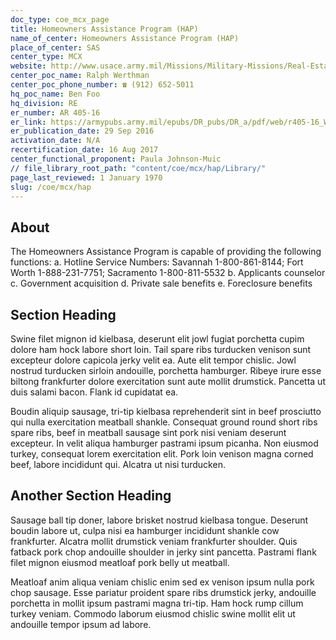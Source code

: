 ```yaml
---
doc_type: coe_mcx_page 
title: Homeowners Assistance Program (HAP)
name_of_center: Homeowners Assistance Program (HAP)
place_of_center: SAS
center_type: MCX
website: http://www.usace.army.mil/Missions/Military-Missions/Real-Estate/HAP
center_poc_name: Ralph Werthman
center_poc_phone_number: ☎ (912) 652-5011
hq_poc_name: Ben Foo
hq_division: RE
er_number: AR 405-16
er_link: https://armypubs.army.mil/epubs/DR_pubs/DR_a/pdf/web/r405-16_Web_FINAL.pdf
er_publication_date: 29 Sep 2016
activation_date: N/A
recertification_date: 16 Aug 2017
center_functional_proponent: Paula Johnson-Muic
// file_library_root_path: "content/coe/mcx/hap/Library/" 
page_last_reviewed: 1 January 1970 
slug: /coe/mcx/hap
---
```


## About 

The Homeowners Assistance Program is capable of providing the following functions: a. Hotline Service Numbers: Savannah 1-800-861-8144; Fort Worth 1-888-231-7751; Sacramento 1-800-811-5532 b. Applicants counselor c. Government acquisition d. Private sale benefits e. Foreclosure benefits 

 ## Section Heading 

 Swine filet mignon id kielbasa, deserunt elit jowl fugiat porchetta cupim dolore ham hock labore short loin. Tail spare ribs turducken venison sunt excepteur dolore capicola jerky velit ea. Aute elit tempor chislic. Jowl nostrud turducken sirloin andouille, porchetta hamburger. Ribeye irure esse biltong frankfurter dolore exercitation sunt aute mollit drumstick. Pancetta ut duis salami bacon. Flank id cupidatat ea. 

 Boudin aliquip sausage, tri-tip kielbasa reprehenderit sint in beef prosciutto qui nulla exercitation meatball shankle. Consequat ground round short ribs spare ribs, beef in meatball sausage sint pork nisi veniam deserunt excepteur. In velit aliqua hamburger pastrami ipsum picanha. Non eiusmod turkey, consequat lorem exercitation elit. Pork loin venison magna corned beef, labore incididunt qui. Alcatra ut nisi turducken. 

 ## Another Section Heading 

 Sausage ball tip doner, labore brisket nostrud kielbasa tongue. Deserunt boudin labore ut, culpa nisi ea hamburger incididunt shankle cow frankfurter. Alcatra mollit drumstick veniam frankfurter shoulder. Quis fatback pork chop andouille shoulder in jerky sint pancetta. Pastrami flank filet mignon eiusmod meatloaf pork belly ut meatball. 

 Meatloaf anim aliqua veniam chislic enim sed ex venison ipsum nulla pork chop sausage. Esse pariatur proident spare ribs drumstick jerky, andouille porchetta in mollit ipsum pastrami magna tri-tip. Ham hock rump cillum turkey veniam. Commodo laborum eiusmod chislic swine mollit elit ut andouille tempor ipsum ad labore. 

